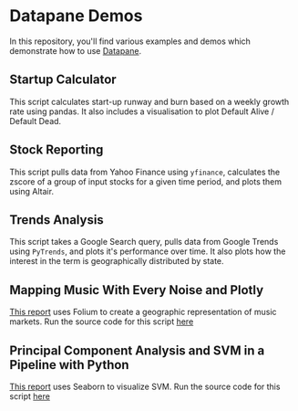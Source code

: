 # Datapane Demos
In this repository, you'll find various examples and demos which demonstrate how to use [Datapane](https://datapane.com). 

## Startup Calculator
This script calculates start-up runway and burn based on a weekly growth rate using pandas. It also includes a visualisation to plot Default Alive / Default Dead.

## Stock Reporting
This script pulls data from Yahoo Finance using `yfinance`, calculates the zscore of a group of input stocks for a given time period, and plots them using Altair.

## Trends Analysis
This script takes a Google Search query, pulls data from Google Trends using `PyTrends`, and plots it's performance over time. It also plots how the interest in the term is geographically distributed by state.

## Mapping Music With Every Noise and Plotly
[This report](https://datapane.com/carlos_valcarcel/reports/mapping_music_76f09125/) uses Folium to create a geographic representation of music markets. Run the source code for this script [here](https://mybinder.org/v2/gh/khuyentran1401/Music-Marketing/b4b3c0eb37a2f1e9bc129d7aa2c1a4892f657f3f?filepath=music_marketing%2Ftargeting.ipynb)

## Principal Component Analysis and SVM in a Pipeline with Python
[This report](https://datapane.com/saptashwa/reports/svm_ee952f44/) uses Seaborn to visualize SVM. Run the source code for this script [here](https://mybinder.org/v2/gh/khuyentran1401/Machine_Learning/ce7fae1c5d9fab8eefcd624674c10afaa1704bbd?filepath=machine_learning%2FSVM_Decision_Boundary%2FDecision_Boundary_SVM.ipynb)

